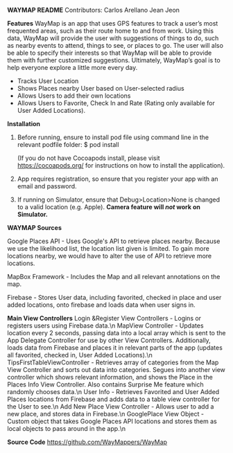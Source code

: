****************WAYMAP README****************
Contributors:
Carlos Arellano
Jean Jeon

**********Features**********
WayMap is an app that uses GPS features to track a user’s most frequented areas, such as their route home to and from work. Using this data, WayMap will provide the user with suggestions of things to do, such as nearby events to attend, things to see, or places to go. The user will also be able to specify their interests so that WayMap will be able to provide them with further customized suggestions. Ultimately, WayMap’s goal is to help everyone explore a little more every day.

- Tracks User Location
- Shows Places nearby User based on User-selected radius
- Allows Users to add their own locations
- Allows Users to Favorite, Check In and Rate (Rating only available for User Added Locations).

**********************Installation**********************
1. Before running, ensure to install pod file using command line in the relevant podfile folder:
    $ pod install
    
    (If you do not have Cocoapods install, please visit https://cocoapods.org/ for instructions on how to install the application).
    
2.  App requires registration, so ensure that you register your app with an email and password.

3. If running on Simulator, ensure that Debug>Location>None is changed to a valid location (e.g. Apple).
    **Camera feature will *not* work on Simulator.**

****WAYMAP Sources****

Google Places API - Uses Google's API to retrieve places nearby. Because we use the likelihood list, the location list given is limited. To gain more locations nearby, we would have to alter the use of API to retrieve more locations.

MapBox Framework - Includes the Map and all relevant annotations on the map.

Firebase - Stores User data, including favorited, checked in place and user added locations, onto firebase and loads data when user signs in.

******Main View Controllers******
Login  &Register View Controllers - Logins or registers users using Firebase data.\n
MapView Controller - Updates location every 2 seconds, passing data into a local array which is sent to the App Delegate Controller for use by other View Controllers. Additionally, loads data from Firebase and places it in relevant parts of the app (updates all favorited, checked in, User Added Locations).\n
TipsFirstTableViewController - Retrieves array of categories from the Map View Controller and sorts out data into categories. Segues into another view controller which shows relevant information, and shows the Place in the Places Info View Controller. Also contains Surprise Me feature which randomly chooses data.\n
User Info - Retrieves Favorited and User Added Places locations from Firebase and adds data to a table view controller for the User to see.\n
Add New Place View Controller - Allows user to add a new place, and stores data in Firebase.\n
GooglePlace View Object - Custom object that takes Google Places API locations and stores them as local objects to pass around in the app.\n

********Source Code********
https://github.com/WayMappers/WayMap

